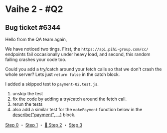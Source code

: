 # Vaihe 2 - #Q2

## Bug ticket #6344

Hello from the QA team again,

We have noticed two tings. First, the `https://api.pihi-group.com/cc/` endpoints fail occasionally under heavy load, and second, this random failing crashes your code too.

Could you add a try/catch around your fetch calls so that we don't crash the whole server? Lets just `return false` in the catch block.

I added a skipped test to `payment-02.test.js`.

1) unskip the test
2) fix the code by adding a try/catch around the fetch call.
3) rerun the tests
4) also add a similar test for the `makePayment` function below in the [describe("payment", ...)](https://github.com/adl32x/assignment-test-1/blob/main/payment-02.test.js#L47) block. 

[Step 0](./ASSESSMENT.md) ・
[Step 1](./ASSESSMENT1.md) ・
[📖 Step 2](./ASSESSMENT2.md) ・
[Step 3](./ASSESSMENT3.md)
